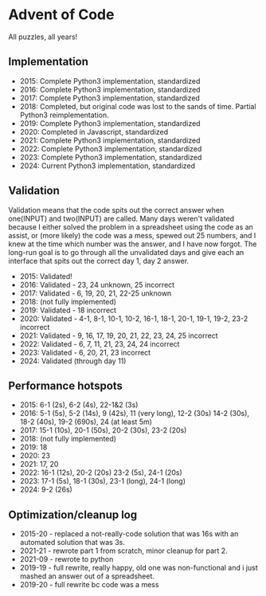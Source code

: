 # Advent of Code
All puzzles, all years!

## Implementation
- 2015: Complete Python3 implementation, standardized
- 2016: Complete Python3 implementation, standardized
- 2017: Complete Python3 implementation, standardized
- 2018: Completed, but original code was lost to the sands of time. Partial Python3 reimplementation.
- 2019: Complete Python3 implementation, standardized
- 2020: Completed in Javascript, standardized
- 2021: Complete Python3 implementation, standardized
- 2022: Complete Python3 implementation, standardized
- 2023: Complete Python3 implementation, standardized
- 2024: Current Python3 implementation, standardized

## Validation
Validation means that the code spits out the correct answer when one(INPUT) and
two(INPUT) are called. Many days weren't validated because I either solved the
problem in a spreadsheet using the code as an assist, or (more likely) the code
was a mess, spewed out 25 numbers, and I knew at the time which number was the
answer, and I have now forgot. The long-run goal is to go through all the
unvalidated days and give each an interface that spits out the correct day 1,
day 2 answer. 
- 2015: Validated!
- 2016: Validated - 23, 24 unknown, 25 incorrect
- 2017: Validated - 6, 19, 20, 21, 22-25 unknown
- 2018: (not fully implemented)
- 2019: Validated - 18  incorrect
- 2020: Validated - 4-1, 8-1, 10-1, 10-2, 16-1, 18-1, 20-1, 19-1, 19-2, 23-2 incorrect
- 2021: Validated - 9, 16, 17, 19, 20, 21, 22, 23, 24, 25 incorrect
- 2022: Validated - 6, 7, 11, 21, 23, 24, 24 incorrect
- 2023: Validated - 6, 20, 21, 23 incorrect
- 2024: Validated (through day 11)

## Performance hotspots
- 2015: 6-1 (2s), 6-2 (4s), 22-1&2 (3s)
- 2016: 5-1 (5s), 5-2 (14s), 9 (42s), 11 (very long), 12-2 (30s) 14-2 (30s), 18-2 (40s), 19-2 (690s), 24 (at least 5m)
- 2017: 15-1 (10s),  20-1 (50s), 20-2 (30s), 23-2 (20s) 
- 2018: (not fully implemented)
- 2019: 18
- 2020: 23
- 2021: 17, 20
- 2022: 16-1 (12s), 20-2 (20s) 23-2 (5s), 24-1 (20s)
- 2023: 17-1 (5s), 18-1 (30s), 23-1 (long), 24-1 (long)
- 2024: 9-2 (26s)

## Optimization/cleanup log
- 2015-20 - replaced a not-really-code solution that was 16s with an automated solution that was 3s.
- 2021-21 - rewrote part 1 from scratch, minor cleanup for part 2.
- 2021-09 - rewrote to python
- 2019-19 - full rewrite, really happy, old one was non-functional and i just mashed an answer out of a spreadsheet.
- 2019-20 - full rewrite bc code was a mess